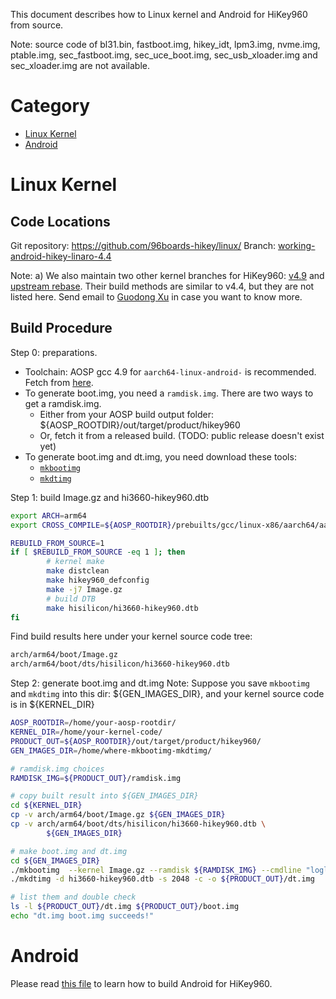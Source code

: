 This document describes how to Linux kernel and Android for HiKey960 from source.

Note: source code of bl31.bin, fastboot.img, hikey_idt, lpm3.img, nvme.img, ptable.img, sec_fastboot.img, sec_uce_boot.img, sec_usb_xloader.img and sec_xloader.img are not available.

Category
========
* [Linux Kernel](https://github.com/96boards-hikey/tools-images-hikey960/blob/master/README-build-from-source.md#linux-kernel)
* [Android](https://github.com/96boards-hikey/tools-images-hikey960/blob/master/README-build-from-source.md#android)

Linux Kernel
============

Code Locations
--------------
Git repository: https://github.com/96boards-hikey/linux/
Branch: [working-android-hikey-linaro-4.4](https://github.com/96boards-hikey/linux/commits/working-android-hikey-linaro-4.4)

Note:
a) We also maintain two other kernel branches for HiKey960: [v4.9](https://github.com/96boards-hikey/linux/commits/hikey960-v4.9) and [upstream rebase](https://github.com/96boards-hikey/linux/commits/hikey960-upstream-rebase). Their build methods are similar to v4.4, but they are not listed here. Send email to [Guodong Xu](mailto:guodong.xu@linaro.org) in case you want to know more.

Build Procedure
---------------
Step 0: preparations.
* Toolchain: AOSP gcc 4.9 for `aarch64-linux-android-` is recommended. Fetch from [here](https://android.googlesource.com/platform/prebuilts/gcc/linux-x86/aarch64/aarch64-linux-android-4.9/+/master).
* To generate boot.img, you need a `ramdisk.img`. There are two ways to get a ramdisk.img.
  * Either from your AOSP build output folder: ${AOSP_ROOTDIR}/out/target/product/hikey960
  * Or, fetch it from a released build. (TODO: public release doesn't exist yet)
* To generate boot.img and dt.img, you need download these tools:
  * [`mkbootimg`](https://github.com/96boards-hikey/tools-images-hikey960/blob/master/mkbootimg)
  * [`mkdtimg`](https://github.com/96boards-hikey/tools-images-hikey960/blob/master/mkdtimg)

Step 1: build Image.gz and hi3660-hikey960.dtb
```sh
export ARCH=arm64
export CROSS_COMPILE=${AOSP_ROOTDIR}/prebuilts/gcc/linux-x86/aarch64/aarch64-linux-android-4.9/bin/aarch64-linux-android-

REBUILD_FROM_SOURCE=1
if [ $REBUILD_FROM_SOURCE -eq 1 ]; then
        # kernel make
        make distclean
        make hikey960_defconfig
        make -j7 Image.gz
        # build DTB
        make hisilicon/hi3660-hikey960.dtb
fi
```

Find build results here under your kernel source code tree:
```sh
arch/arm64/boot/Image.gz
arch/arm64/boot/dts/hisilicon/hi3660-hikey960.dtb
```

Step 2: generate boot.img and dt.img
Note: Suppose you save `mkbootimg` and `mkdtimg` into this dir: ${GEN_IMAGES_DIR}, and your kernel source code is in ${KERNEL_DIR}

```sh
AOSP_ROOTDIR=/home/your-aosp-rootdir/
KERNEL_DIR=/home/your-kernel-code/
PRODUCT_OUT=${AOSP_ROOTDIR}/out/target/product/hikey960/
GEN_IMAGES_DIR=/home/where-mkbootimg-mkdtimg/

# ramdisk.img choices
RAMDISK_IMG=${PRODUCT_OUT}/ramdisk.img

# copy built result into ${GEN_IMAGES_DIR}
cd ${KERNEL_DIR}
cp -v arch/arm64/boot/Image.gz ${GEN_IMAGES_DIR}
cp -v arch/arm64/boot/dts/hisilicon/hi3660-hikey960.dtb \
		${GEN_IMAGES_DIR}

# make boot.img and dt.img
cd ${GEN_IMAGES_DIR}
./mkbootimg  --kernel Image.gz --ramdisk ${RAMDISK_IMG} --cmdline "loglevel=15 androidboot.hardware=hikey960 androidboot.selinux=permissive firmware_class.path=/system/etc/firmware init=/init" --base 0x0 --tags-addr 0x07A00000 --kernel_offset 0x00080000 --ramdisk_offset 0x07c00000 --os_version 7.0 --os_patch_level 2016-08-05  --output ${PRODUCT_OUT}/boot.img
./mkdtimg -d hi3660-hikey960.dtb -s 2048 -c -o ${PRODUCT_OUT}/dt.img

# list them and double check
ls -l ${PRODUCT_OUT}/dt.img ${PRODUCT_OUT}/boot.img
echo "dt.img boot.img succeeds!"
```


Android
=======

Please read [this file](https://github.com/96boards-hikey/android_manifest/blob/aosp-master/README.md) to learn how to build Android for HiKey960.


